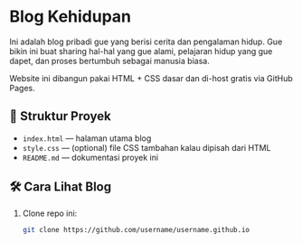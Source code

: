 # Blog Kehidupan

Ini adalah blog pribadi gue yang berisi cerita dan pengalaman hidup. Gue bikin ini buat sharing hal-hal yang gue alami, pelajaran hidup yang gue dapet, dan proses bertumbuh sebagai manusia biasa.

Website ini dibangun pakai HTML + CSS dasar dan di-host gratis via GitHub Pages.

## 📂 Struktur Proyek

- `index.html` — halaman utama blog
- `style.css` — (optional) file CSS tambahan kalau dipisah dari HTML
- `README.md` — dokumentasi proyek ini

## 🛠 Cara Lihat Blog

1. Clone repo ini:
   ```bash
   git clone https://github.com/username/username.github.io
